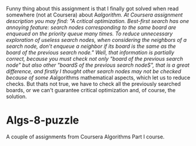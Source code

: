 Funny thing about this assignment is that I finally got solved when read somewhere (not at Coursera)
about A*algorithm.
At Coursera assignment description you may find:
"A critical optimization. Best-first search has one annoying feature: search nodes corresponding 
to the same board are enqueued on the priority queue many times. 
To reduce unnecessary exploration of useless search nodes, when considering the neighbors of a search node, 
don't enqueue a neighbor if its board is the same as the board of the previous search node."
Well, that information is partially correct, because you must check not only "board of the previous search node"
but also other "boardS of the previous search nodeS", that is a great difference, and firstly I thought other
search nodes may not be checked because of some A*algorithms mathematical aspects, which let us to reduce checks.
But thats not true, we have to check all the previously searched boards, or we can't guarantee critical optimization
and, of course, the solution.

# Algs-8-puzzle
A couple of assignments from Coursera Algorithms Part I course.
